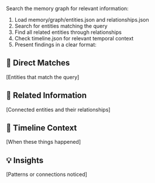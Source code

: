 Search the memory graph for relevant information:

1. Load memory/graph/entities.json and relationships.json
2. Search for entities matching the query
3. Find all related entities through relationships
4. Check timeline.json for relevant temporal context
5. Present findings in a clear format:

## 📍 Direct Matches
[Entities that match the query]

## 🔗 Related Information
[Connected entities and their relationships]

## 📅 Timeline Context
[When these things happened]

## 💡 Insights
[Patterns or connections noticed]
